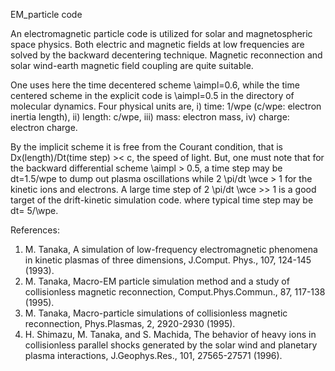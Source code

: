 EM_particle code

An electromagnetic particle code is utilized for solar and magnetospheric 
space physics. Both electric and magnetic fields at low frequencies 
are solved by the backward decentering technique. 
Magnetic reconnection and solar wind-earth magnetic field coupling 
are quite suitable.

One uses here the time decentered scheme \aimpl=0.6, while the
time centered scheme in the explicit code is \aimpl=0.5 in the 
directory of molecular dynamics. 
Four physical units are, i) time: 1/wpe (c/wpe: electron 
inertia length), ii) length: c/wpe, iii) mass: electron mass, 
iv) charge: electron charge.

By the implicit scheme it is free from the Courant condition, 
that is Dx(length)/Dt(time step) >< c, the speed of light. 
But, one must note that for the backward differential scheme 
\aimpl > 0.5, a time step may be dt=1.5/wpe to dump out plasma 
oscillations while 2 \pi/dt \wce > 1 for the kinetic ions and electrons. 
A large time step of 2 \pi/dt \wce >> 1 is a good target of 
the drift-kinetic simulation code. where typical time step may be
dt= 5/\wpe.

References:
1. M. Tanaka, A simulation of low-frequency electromagnetic phenomena 
in kinetic plasmas of three dimensions, J.Comput. Phys., 107, 124-145 (1993).  
2. M. Tanaka, Macro-EM particle simulation method and a study of 
collisionless magnetic reconnection, Comput.Phys.Commun., 87, 117-138 (1995). 
3. M. Tanaka, Macro-particle simulations of collisionless magnetic 
reconnection, Phys.Plasmas, 2, 2920-2930 (1995). 
4. H. Shimazu, M. Tanaka, and S. Machida, The behavior of heavy ions 
in collisionless parallel shocks generated by the solar wind 
and planetary plasma interactions, J.Geophys.Res., 101, 
27565-27571 (1996).

